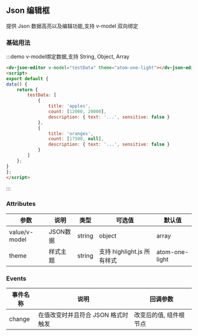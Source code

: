 ## Json 编辑框

提供 Json 数据高亮以及编辑功能,支持 v-model 双向绑定

### 基础用法

:::demo v-model绑定数据,支持 String, Object, Array

```html
<dv-json-editor v-model="testData" theme="atom-one-light"></dv-json-editor>
<script>
export default {
data() {
    return {
        testData: [
            {
                title: 'apples',
                count: [12000, 20000],
                description: { text: '...', sensitive: false }
            },
            {
                title: 'oranges',
                count: [17500, null],
                description: { text: '...', sensitive: false }
            }
        ]
    };
}
};
</script>
```
:::

### Attributes 
| 参数      | 说明    | 类型      | 可选值       | 默认值   |
|--------|--------   |---------- |-------------  |-------- |
| value/v-model   | JSON数据 | string | object | array | — | — | 
| theme   | 样式主题  | string    | 支持 highlight.js 所有样式 | atom-one-light |  

### Events 
| 事件名称 | 说明 | 回调参数 |
|---------|--------|---------|
| change | 在值改变时并且符合 JSON 格式时触发 |  改变后的值, 组件根节点  |
